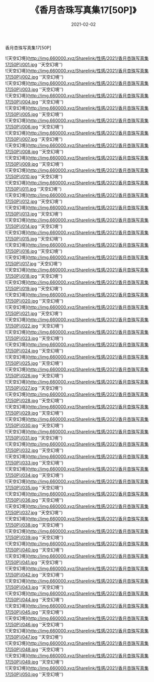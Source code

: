 ﻿---
layout: post
title:  《香月杏珠写真集17[50P]》
date:   2021-02-02
img: http://img.660000.xyz/Sharelink/性感/2021/香月杏珠写真集17[50P]/000.jpg
categories: [美女, 性感, 泳衣]
---

香月杏珠写真集17[50P]



![天空幻境](http://img.660000.xyz/Sharelink/性感/2021/香月杏珠写真集17[50P]/001.jpg ''天空幻境'') <br>
![天空幻境](http://img.660000.xyz/Sharelink/性感/2021/香月杏珠写真集17[50P]/002.jpg ''天空幻境'') <br>
![天空幻境](http://img.660000.xyz/Sharelink/性感/2021/香月杏珠写真集17[50P]/003.jpg ''天空幻境'') <br>
![天空幻境](http://img.660000.xyz/Sharelink/性感/2021/香月杏珠写真集17[50P]/004.jpg ''天空幻境'') <br>
![天空幻境](http://img.660000.xyz/Sharelink/性感/2021/香月杏珠写真集17[50P]/005.jpg ''天空幻境'') <br>
![天空幻境](http://img.660000.xyz/Sharelink/性感/2021/香月杏珠写真集17[50P]/006.jpg ''天空幻境'') <br>
![天空幻境](http://img.660000.xyz/Sharelink/性感/2021/香月杏珠写真集17[50P]/007.jpg ''天空幻境'') <br>
![天空幻境](http://img.660000.xyz/Sharelink/性感/2021/香月杏珠写真集17[50P]/008.jpg ''天空幻境'') <br>
![天空幻境](http://img.660000.xyz/Sharelink/性感/2021/香月杏珠写真集17[50P]/009.jpg ''天空幻境'') <br>
![天空幻境](http://img.660000.xyz/Sharelink/性感/2021/香月杏珠写真集17[50P]/010.jpg ''天空幻境'') <br>
![天空幻境](http://img.660000.xyz/Sharelink/性感/2021/香月杏珠写真集17[50P]/011.jpg ''天空幻境'') <br>
![天空幻境](http://img.660000.xyz/Sharelink/性感/2021/香月杏珠写真集17[50P]/012.jpg ''天空幻境'') <br>
![天空幻境](http://img.660000.xyz/Sharelink/性感/2021/香月杏珠写真集17[50P]/013.jpg ''天空幻境'') <br>
![天空幻境](http://img.660000.xyz/Sharelink/性感/2021/香月杏珠写真集17[50P]/014.jpg ''天空幻境'') <br>
![天空幻境](http://img.660000.xyz/Sharelink/性感/2021/香月杏珠写真集17[50P]/015.jpg ''天空幻境'') <br>
![天空幻境](http://img.660000.xyz/Sharelink/性感/2021/香月杏珠写真集17[50P]/016.jpg ''天空幻境'') <br>
![天空幻境](http://img.660000.xyz/Sharelink/性感/2021/香月杏珠写真集17[50P]/017.jpg ''天空幻境'') <br>
![天空幻境](http://img.660000.xyz/Sharelink/性感/2021/香月杏珠写真集17[50P]/018.jpg ''天空幻境'') <br>
![天空幻境](http://img.660000.xyz/Sharelink/性感/2021/香月杏珠写真集17[50P]/019.jpg ''天空幻境'') <br>
![天空幻境](http://img.660000.xyz/Sharelink/性感/2021/香月杏珠写真集17[50P]/020.jpg ''天空幻境'') <br>
![天空幻境](http://img.660000.xyz/Sharelink/性感/2021/香月杏珠写真集17[50P]/021.jpg ''天空幻境'') <br>
![天空幻境](http://img.660000.xyz/Sharelink/性感/2021/香月杏珠写真集17[50P]/022.jpg ''天空幻境'') <br>
![天空幻境](http://img.660000.xyz/Sharelink/性感/2021/香月杏珠写真集17[50P]/023.jpg ''天空幻境'') <br>
![天空幻境](http://img.660000.xyz/Sharelink/性感/2021/香月杏珠写真集17[50P]/024.jpg ''天空幻境'') <br>
![天空幻境](http://img.660000.xyz/Sharelink/性感/2021/香月杏珠写真集17[50P]/025.jpg ''天空幻境'') <br>
![天空幻境](http://img.660000.xyz/Sharelink/性感/2021/香月杏珠写真集17[50P]/026.jpg ''天空幻境'') <br>
![天空幻境](http://img.660000.xyz/Sharelink/性感/2021/香月杏珠写真集17[50P]/027.jpg ''天空幻境'') <br>
![天空幻境](http://img.660000.xyz/Sharelink/性感/2021/香月杏珠写真集17[50P]/028.jpg ''天空幻境'') <br>
![天空幻境](http://img.660000.xyz/Sharelink/性感/2021/香月杏珠写真集17[50P]/029.jpg ''天空幻境'') <br>
![天空幻境](http://img.660000.xyz/Sharelink/性感/2021/香月杏珠写真集17[50P]/030.jpg ''天空幻境'') <br>
![天空幻境](http://img.660000.xyz/Sharelink/性感/2021/香月杏珠写真集17[50P]/031.jpg ''天空幻境'') <br>
![天空幻境](http://img.660000.xyz/Sharelink/性感/2021/香月杏珠写真集17[50P]/032.jpg ''天空幻境'') <br>
![天空幻境](http://img.660000.xyz/Sharelink/性感/2021/香月杏珠写真集17[50P]/033.jpg ''天空幻境'') <br>
![天空幻境](http://img.660000.xyz/Sharelink/性感/2021/香月杏珠写真集17[50P]/034.jpg ''天空幻境'') <br>
![天空幻境](http://img.660000.xyz/Sharelink/性感/2021/香月杏珠写真集17[50P]/035.jpg ''天空幻境'') <br>
![天空幻境](http://img.660000.xyz/Sharelink/性感/2021/香月杏珠写真集17[50P]/036.jpg ''天空幻境'') <br>
![天空幻境](http://img.660000.xyz/Sharelink/性感/2021/香月杏珠写真集17[50P]/037.jpg ''天空幻境'') <br>
![天空幻境](http://img.660000.xyz/Sharelink/性感/2021/香月杏珠写真集17[50P]/038.jpg ''天空幻境'') <br>
![天空幻境](http://img.660000.xyz/Sharelink/性感/2021/香月杏珠写真集17[50P]/039.jpg ''天空幻境'') <br>
![天空幻境](http://img.660000.xyz/Sharelink/性感/2021/香月杏珠写真集17[50P]/040.jpg ''天空幻境'') <br>
![天空幻境](http://img.660000.xyz/Sharelink/性感/2021/香月杏珠写真集17[50P]/041.jpg ''天空幻境'') <br>
![天空幻境](http://img.660000.xyz/Sharelink/性感/2021/香月杏珠写真集17[50P]/042.jpg ''天空幻境'') <br>
![天空幻境](http://img.660000.xyz/Sharelink/性感/2021/香月杏珠写真集17[50P]/043.jpg ''天空幻境'') <br>
![天空幻境](http://img.660000.xyz/Sharelink/性感/2021/香月杏珠写真集17[50P]/044.jpg ''天空幻境'') <br>
![天空幻境](http://img.660000.xyz/Sharelink/性感/2021/香月杏珠写真集17[50P]/045.jpg ''天空幻境'') <br>
![天空幻境](http://img.660000.xyz/Sharelink/性感/2021/香月杏珠写真集17[50P]/046.jpg ''天空幻境'') <br>
![天空幻境](http://img.660000.xyz/Sharelink/性感/2021/香月杏珠写真集17[50P]/047.jpg ''天空幻境'') <br>
![天空幻境](http://img.660000.xyz/Sharelink/性感/2021/香月杏珠写真集17[50P]/048.jpg ''天空幻境'') <br>
![天空幻境](http://img.660000.xyz/Sharelink/性感/2021/香月杏珠写真集17[50P]/049.jpg ''天空幻境'') <br>
![天空幻境](http://img.660000.xyz/Sharelink/性感/2021/香月杏珠写真集17[50P]/050.jpg ''天空幻境'') <br>
